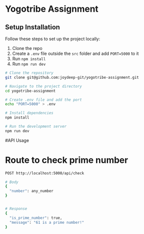 # Yogotribe Assignment

## Setup Installation

Follow these steps to set up the project locally:

1. Clone the repo  
2. Create a `.env` file outside the `src` folder and add `PORT=5000` to it  
3. Run `npm install`  
4. Run `npm run dev`  



```bash
# Clone the repository
git clone git@github.com:joydeep-git/yogotribe-assignment.git

# Navigate to the project directory
cd yogotribe-assignment

# Create .env file and add the port
echo "PORT=5000" > .env

# Install dependencies
npm install

# Run the development server
npm run dev

```


#API Usage

# Route to check prime number

```bash
POST http://localhost:5000/api/check

# Body
{
  "number": any_number
}


# Response
{
  "is_prime_number": true,
  "message": "61 is a prime number!"
}
```